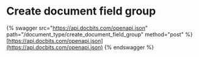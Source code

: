 # Create document field group

{% swagger src="https://api.docbits.com/openapi.json" path="/document_type/create_document_field_group" method="post" %}
[https://api.docbits.com/openapi.json](https://api.docbits.com/openapi.json)
{% endswagger %}
